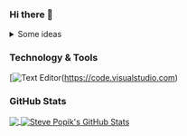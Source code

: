 ### Hi there 👋

<details>
  <summary>Some ideas</summary>
 - 🔭 I’m currently working on ...
- 🌱 I’m currently learning ...
- 👯 I’m looking to collaborate on ...
- 🤔 I’m looking for help with ...
- 💬 Ask me about ...
- 📫 How to reach me: ...
- 😄 Pronouns: ...
- ⚡ Fun fact: ...
 </details>

### Technology & Tools

[![Text Editor](https://img.sheilds.io/badge/Editor-VS%20Code-green?style=for-the-badge&logo=visualstudiocode)(https://code.visualstudio.com)


### GitHub Stats
<a href="https://github.com/spopik2/spopik2">
  <img align="center" src="https://github-readme-stats.vercel.app/api/top-langs/?username=spopik2&hide=html&title_colorffffff&text_color=c9cacc&icon_color=2bbc8a&bg_color=1d1f21"/>
</a>
<a href="https://github.com/spopik2/spopik2">
  <img align="center" src="https://github-readme-stats.vercel.app/api?username=spopik2&show_icons=true&line_height=27&count_private=true&title_color=ffffff&tex_colorc9cacc&icon_color=2bbc8a&bg_color=1d1f21" alt="Steve Popik's GitHub Stats"/>
</a>


<!--
**spopik2/spopik2** is a ✨ _special_ ✨ repository because its `README.md` (this file) appears on your GitHub profile.

Here are some ideas to get you started:

- 🔭 I’m currently working on ...
- 🌱 I’m currently learning ...
- 👯 I’m looking to collaborate on ...
- 🤔 I’m looking for help with ...
- 💬 Ask me about ...
- 📫 How to reach me: ...
- 😄 Pronouns: ...
- ⚡ Fun fact: ...
-->
